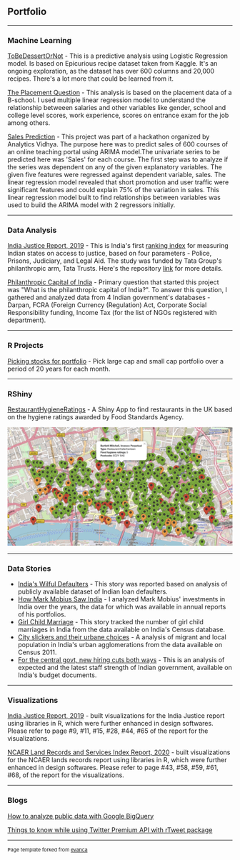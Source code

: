 ## Portfolio

---
### Machine Learning 

[ToBeDessertOrNot](https://github.com/shreya2105/TobBeDessertOrNot) - This is a predictive analysis using Logistic Regression model. Is based on Epicurious recipe dataset taken from Kaggle. It's an ongoing exploration, as the dataset has over 600 columns and 20,000 recipes. There's a lot more that could be learned from it.

[The Placement Question](https://github.com/shreya2105/PlacementQuestion) - This analysis is based on the placement data of a B-school. I used multiple linear regression model to understand the relationship betweeen salaries and other variables like gender, school and college level scores, work experience, scores on entrance exam for the job among others.

[Sales Prediction](https://github.com/shreya2105/sales_prediction) - This project was part of a hackathon organized by Analytics Vidhya. The purpose here was to predict sales of 600 courses of an online teaching portal using ARIMA model.The univariate series to be predicted here was 'Sales' for each course. The first step was to analyze if the series was dependent on any of the given explanatory variables. The given five features were regressed against dependent variable, sales. The linear regression model revealed that short promotion and user traffic were significant features and could explain 75% of the variation in sales. This linear regression model built to find relationships between variables was used to build the ARIMA model with 2 regressors initially. 

---
### Data Analysis

[India Justice Report, 2019](https://www.tatatrusts.org/upload/pdf/overall-report-single.pdf) - This is India's first [ranking index](https://www.tatatrusts.org/insights/survey-reports/India-justice-report-2019/index.html#visualization) for measuring Indian states on access to justice, based on four parameters - Police, Prisons, Judiciary, and Legal Aid. The study was funded by Tata Group's philanthropic arm, Tata Trusts. Here's the repository [link](https://github.com/shreya2105/Tata-Trusts-India-Justice-Report) for more details. 

[Philanthropic Capital of India](http://csip.ashoka.edu.in/estimating-philanthropic-capital-in-india-datasets/) - Primary question that started this project was "What is the philanthropic capital of India?". To answer this question, I gathered and analyzed data from 4 Indian government's databases - Darpan, FCRA (Foreign Currency (Regulation) Act, Corporate Social Responsibility funding, Income Tax (for the list of NGOs registered with department).   

---
### R Projects

[Picking stocks for portfolio](https://github.com/shreya2105/Monthly-stocks-portfolio) - Pick large cap and small cap portfolio over a period of 20 years for each month.

---
### RShiny
[RestaurantHygieneRatings](https://shreyaprojects.shinyapps.io/RestaurantRatings/) - A Shiny App to  find restaurants in the UK based on the hygiene ratings awarded by Food Standards Agency.

<img src="images/shiny.jpeg?raw=true"/> 

---
### Data Stories

- [India's Wilful Defaulters](https://www.livemint.com/Industry/QqgpHMrO62Cw1BvOAD7a9L/Where-you-can-find-Indias-wilful-defaulters.html) - This story was reported based on analysis of publicly available dataset of Indian loan defaulters.
- [How Mark Mobius Saw India](https://www.livemint.com/Companies/o0L1qDP8dKjaWFb5V0aieM/How-Mark-Mobius-saw-India-over-the-years.html) - I analyzed Mark Mobius' investments in India over the years, the data for which was available in annual reports of his portfolios.
- [Girl Child Marriage](https://www.livemint.com/Politics/B4wwK9cEayKf5OveihQWrO/Girl-child-marriage-Which-districts-fare-the-worst-in-India.html) - This story tracked the number of girl child marriages in India from the data available on India's Census database.
- [City slickers and their urbane choices](https://www.livemint.com/news/india/the-story-of-city-slickers-and-their-urbane-choices-1566502160896.html) - A analysis of migrant and local population in India's urban agglomerations from the data available on Census 2011.
- [For the central govt, new hiring cuts both ways](https://www.livemint.com/budget/news/for-the-central-govt-new-hiring-cuts-both-ways-1548878039852.html) - This is an analysis of expected and the latest staff strength of Indian government, available on India's budget documents.

---
### Visualizations

[India Justice Report, 2019](https://www.tatatrusts.org/upload/pdf/overall-report-single.pdf) - built visualizations for the India Justice report using libraries in R, which were further enhanced in design softwares. Please refer to page #9, #11, #15, #28, #44, #65 of the report for the visualizations.   

[NCAER Land Records and Services Index Report, 2020](http://www.ncaer.org/uploads/photo-gallery/files/1583383677N-LRSI%20Study%20Report%202020.pdf) - built visualizations for the NCAER lands records report using libraries in R, which were further enhanced in design softwares. Please refer to page #43, #58, #59, #61, #68, of the report for the visualizations.   

---
### Blogs

[How to analyze public data with Google BigQuery](https://towardsdatascience.com/a-short-guide-to-analyze-public-data-from-google-bigquery-667126efbe24)

[Things to know while using Twitter Premium API with rTweet package](https://medium.com/@shreya2105/my-experience-with-twitter-premium-full-archive-api-using-rtweet-f6309f789902)

---
<p style="font-size:11px">Page template forked from <a href="https://github.com/evanca/quick-portfolio">evanca</a></p>
<!-- Remove above link if you don't want to attibute -->
